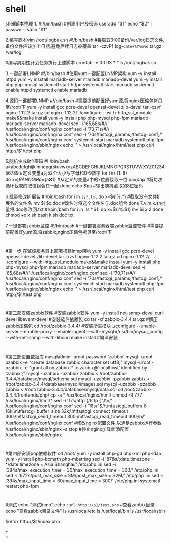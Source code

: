 # shell
shell脚本整理
1.
#!/bin/bash
#创建用户及密码
useradd "$1"
echo "$2" | passwd --stdin "$1"

2.编写脚本vim /root/logbak.sh
#!/bin/bash
#每周五3:00备份/var/log日志文件,备份文件应该加上日期,避免后续日志被覆盖
tar -czvPf log-`date+%Y%m%d`.tar.gz /var/log

#编写周期性计划任务执行上述脚本
crontab -e 
00 03 * * 5 /root/logbak.sh

3.一键部署LNMP
#!/bin/bash
#使用yum一键配置LNMP架构
yum -y install httpd
yum -y insstall mariadb-server mariadb mariadb-devel
yum -y install php php-mysql
systemctl start httpd
systemctl start mariadb
systemctl enable httpd
systemctl enable mariadb

4.源码一键部署LNMP
#!/bin/bash
#需要提前配置好yum源,将nginx压缩包拷贝至/root/下
yum -y install gcc pcre-devel openssl-devel zlib-devel
tar -xzvf nginx-1.12.2.tar.gz
cd nginx-1.12.2/
./configure --with-http_ssl_module
make&&make install
yum -y install php php-mysql php-fpm mariadb mariadb-server mariadb-devel
sed -i '65,68s/#//' /usr/local/nginx/conf/nginx.conf
sed -i '70,71s/#//' /usr/local/nginx/conf/nginx.conf
sed -i '70s/fastcgi_params;/fastcgi.conf;/' /usr/local/nginx/conf/nginx.conf
systemctl start mariadb
systemctl php-fpm
/usr/local/nginx/sbin/nginx
echo '<?php  $i="hello world!!"; echo $i; ?>' > /usr/local/nginx/html/test.php
curl http://$1/test.php

5.随机生成8位密码
#! /bin/bash
a=abcdefghijklmnopqrstuvwxyzABCDEFGHIJKLMNOPQRSTUVWXYZ0123456789  #定义变量a为52个大小写字母和0-9数字
for i in {1..8}    
do
  x=$[RANDOM%62]     #定义变量x取值从62%62起始位开始
  p=${a:x:1}         #从定义的变量a中的x位置截取一位
  pa=$pa$p           #将每次循环截取的取值组合在一起
done
echo $pa           #输出随机截取的8位密码

6.批量修改扩展名
#!/bin/bash
for i in `ls*.txt`
do
  x=${i%.*}       #截取没有文件扩展名的文件名
  mv $i $x.doc    #改名时将这个文件名与.doc组合
done
7.vim k.sh批量将.doc修改回.txt
#!/bin/bash
for i in `ls *.$1`
do
  x=${i%.$1}
  mv $i $x.$2
done
chmod +x k.sh
bash k.sh doc txt

7.一键部署zabbix监控
#!/bin/bash
#一键部署服务器端zabbix监控软件
#需要提前配置好yum源,将zabbix,nginx压缩包拷贝至/root/下
#
#
#
#第一步,在监控服务器上部署搭建lnmp架构
yum -y install gcc pcre-devel openssl-devel zlib-devel
tar -xzvf nginx-1.12.2.tar.gz
cd nginx-1.12.2/
./configure --with-http_ssl_module
make&&make install
yum -y install php php-mysql php-fpm mariadb mariadb-server mariadb-devel
sed -i '65,68s/#//' /usr/local/nginx/conf/nginx.conf
sed -i '70,71s/#//' /usr/local/nginx/conf/nginx.conf
sed -i '70s/fastcgi_params;/fastcgi.conf;/' /usr/local/nginx/conf/nginx.conf
systemctl start mariadb
systemctl php-fpm
/usr/local/nginx/sbin/nginx
echo '<?php  $i="hello world!!"; echo $i; ?>' > /usr/local/nginx/html/test.php
curl http://$1/test.php
#
#
#
#第二部安装zabbix软件
#安装zabbix软件
yum -y install net-snmp-devel curl-devel libevent-devel  #安装软件依赖包
cd
tar -xf zabbix-3.4.4.tar.gz  #解压zabbix压缩包
cd /root/zabbix-3.4.4/   #安装所需模块
./configure --enable-server --enable-proxy --enable-agent --with-mysql=/usr/bin/mysql_config --with-net-snmp --with-libcurl
make install #编译安装
#
#
#
#第三部设置数据库
mysqladmin -uroot password 'zabbix'
mysql -uroot -pzabbix -e "create database zabbix character set utf8;"
mysql -uroot -pzabbix -e "grant all on zabbix.* to zabbix@'localhost' identified by 'zabbix';"
mysql -uzabbix -pzabbix zabbix < /root/zabbix-3.4.4/database/mysql/schema.sql
mysql -uzabbix -pzabbix zabbix < /root/zabbix-3.4.4/database/mysql/images.sql
mysql -uzabbix -pzabbix zabbix < /root/zabbix-3.4.4/database/mysql/data.sql
cd /root/zabbix-3.4.4/frontends/php/
cp -a * /usr/local/nginx/html/
chmod -R 777 /usr/local/nginx/html/*
sed -i '17s/http {/http { \t\n/' /usr/local/nginx/conf/nginx.conf
sed -i '18s/^$/\t\nfastcgi_buffers 8 16k;\n\tfastcgi_buffer_size 32k;\n\tfastcgi_connect_timeout 300;\n\tfastcgi_send_timeout 300;\n\tfastcgi_read_timeout 300;\n/'  /usr/local/nginx/conf/nginx.conf  #修改nginx配置文件,以满足zabbix运行参数
/usr/local/nginx/sbin/nginx -s stop #停止nginx加载新添配置
/usr/local/nginx/sbin/nginx
#
#
#
#第四部安装php依赖软件
cd /root/
yum -y install php-gd php-xml php-ldap
yum -y install php-bcmath php-mbstring
sed -i '878s/;date.timezone = */date.timezone = Asia Shanghai/' /etc/php.ini
sed -i '384s/max_execution_time = 30/max_execution_time = 300/' /etc/php.ini
sed -i '672s/post_max_size = 8M/post_max_size = 32M/' /etc/php.ini
sed -i '394s/max_input_time = 60/max_input_time = 300/' /etc/php.ini
systemctl restart php-fpm
#
#
#
#测试
echo "测试lnmp"
echo `curl http://$1/test.php`
#查看zabbix目录
echo "查看zabbix目录文件"
ls /usr/local/etc
ls /usr/local/bin
ls /usr/local/sbin

firefox http://$1/index.php

~                                                                                                                                                                                                                                                                                                                                                                                                                                                                                           
~                                       
